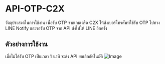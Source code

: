 ﻿# API-OTP-C2X
วัตถุประสงค์ในการใช้งาน เพื่อรับ OTP จากเกมเครือ C2X ให้ส่งเบอร์โทรศัพท์ใช้รับ OTP ไปทาง LINE Notify และรอรับ OTP จาก API ส่งไปให้ LINE อีกครั้ง

## ตัวอย่างการใช้งาน
เมื่อไม่ได้รับ OTP เป็นเวลา 1 นาที จะส่ง API ยกเลิกอัตโนมัติ
![Image](https://res.cloudinary.com/dtxsiexns/image/upload/v1661679565/cancle2_svil1n.png)
